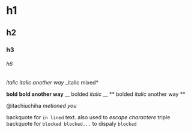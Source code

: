 # h1
## h2
### h3
###### h6

*italic*
_italic another way_
_italic mixed*

**bold**
__bold another way__
__ bolded *italic* __
** bolded _italic_ another way **

@itachiuchiha *metioned you*

backquote for `in lined` text. also used to *escape charactere*
triple backquote for ```blocked
blocked...```  to dispaly  `blocked`
